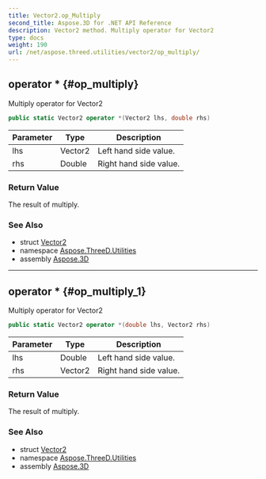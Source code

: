 ```yaml
---
title: Vector2.op_Multiply
second_title: Aspose.3D for .NET API Reference
description: Vector2 method. Multiply operator for Vector2
type: docs
weight: 190
url: /net/aspose.threed.utilities/vector2/op_multiply/
---
```

## operator * {#op_multiply}

Multiply operator for Vector2

```csharp
public static Vector2 operator *(Vector2 lhs, double rhs)
```

| Parameter | Type | Description |
| --- | --- | --- |
| lhs | Vector2 | Left hand side value. |
| rhs | Double | Right hand side value. |

### Return Value

The result of multiply.

### See Also

* struct [Vector2](../)
* namespace [Aspose.ThreeD.Utilities](../../../aspose.threed.utilities/)
* assembly [Aspose.3D](../../../)

---

## operator * {#op_multiply_1}

Multiply operator for Vector2

```csharp
public static Vector2 operator *(double lhs, Vector2 rhs)
```

| Parameter | Type | Description |
| --- | --- | --- |
| lhs | Double | Left hand side value. |
| rhs | Vector2 | Right hand side value. |

### Return Value

The result of multiply.

### See Also

* struct [Vector2](../)
* namespace [Aspose.ThreeD.Utilities](../../../aspose.threed.utilities/)
* assembly [Aspose.3D](../../../)


